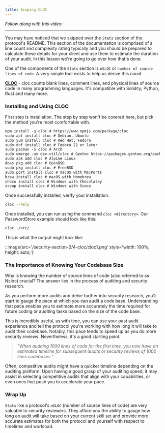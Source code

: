```yaml
---
title: Scoping CLOC
---
```


_Follow along with this video:_

---

You may have noticed that we skipped over the `Stats` section of the protocol's README. This section of the documentation is comprised of a line count and complexity rating typically and you should be prepared to calculate these details for your client and use them to estimate the duration of your audit. In this lesson we're going to go over how that's done.

One of the components of the `Stats` section is `nSLOC` or `number of source lines of code`. A very simple tool exists to help us derive this count.

[**CLOC**](https://github.com/AlDanial/cloc) - cloc counts blank lines, comment lines, and physical lines of source code in many programming languages. It's compatible with Solidity, Python, Rust and many more.

### Installing and Using CLOC

First step is installation. The step by step won't be covered here, but pick the method you're most comfortable with.

```md
npm install -g cloc # https://www.npmjs.com/package/cloc
sudo apt install cloc # Debian, Ubuntu
sudo yum install cloc # Red Hat, Fedora
sudo dnf install cloc # Fedora 22 or later
sudo pacman -S cloc # Arch
sudo emerge -av dev-util/cloc # Gentoo https://packages.gentoo.org/packages/dev-util/cloc
sudo apk add cloc # Alpine Linux
doas pkg_add cloc # OpenBSD
sudo pkg install cloc # FreeBSD
sudo port install cloc # macOS with MacPorts
brew install cloc # macOS with Homebrew
choco install cloc # Windows with Chocolatey
scoop install cloc # Windows with Scoop
```

Once successfully installed, verify your installation.

```bash
cloc --help
```

Once installed, you can run using the command `cloc <directory>`. Our PasswordStore example should look like this:

```bash
cloc ./src/
```

This is what the output might look like:

::image{src='/security-section-3/4-cloc/cloc1.png' style='width: 100%; height: auto;'}

### The Importance of Knowing Your Codebase Size

Why is knowing the number of source lines of code (also referred to as Nsloc) crucial? The answer lies in the process of auditing and security research.

As you perform more audits and delve further into security research, you'll start to gauge the pace at which you can audit a code base. Understanding that pace enables you to estimate more accurately the time required for future coding or auditing tasks based on the size of the code base.

This is incredibly useful, as with time, you can use your past audit experience and tell the protocol you're working with how long it will take to audit their codebase. Notably, this pace tends to speed up as you do more security reviews. Nevertheless, it's a good starting point.

> _"When auditing 1000 lines of code for the first time, you now have an estimated timeline for subsequent audits or security reviews of 1000 lines codebases."_

Often, competitive audits might have a quicker timeline depending on the auditing platform. Upon having a good grasp of your auditing speed, it may assist in selecting competitive audits that align with your capabilities, or even ones that push you to accelerate your pace.

### Wrap Up

`Stats` like a protocol's `nSLOC` (number of source lines of code) are very valuable to security reviewers. They afford you the ability to gauge how long an audit will take based on your current skill set and provide more accurate estimates for both the protocol and yourself with respect to timelines and workload.
